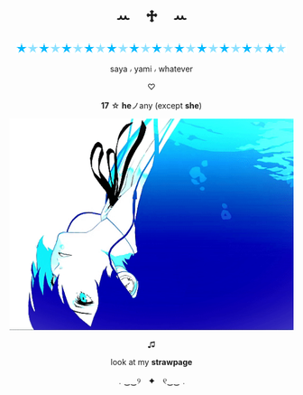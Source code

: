 # <p align="center">ꕀ⠀ ♱⠀ ꕀ</p>
<p align="center">
  <img src="https://github.com/massdestructi0n/disturbingthepeace/blob/main/tumblr_ef75990561bc58004f1b0fb6e368e712_f139c92f_500.webp?raw=true" alt="divider"/>
</p>

<p align="center">saya ៸ yami ៸ whatever</p>
<p align="center">♡︎</p>
<p align="center"><strong>17</strong> ☆ <strong>he</strong>ノany (except <strong>she</strong>)</p> 
<p align="center">
  <img src="https://github.com/massdestructi0n/disturbingthepeace/blob/main/tumblr_6020df366923a9cc375c23e709e0d051_9ea479d3_540.gif?raw=true" alt="divider"/>
</p>
<p align="center">♫</p> 
<p align="center" markdown="1">look at my <strong>strawpage</strong></p>
<p align="center">   ﹒‿‿୨　✦　୧‿‿﹒ </p>
